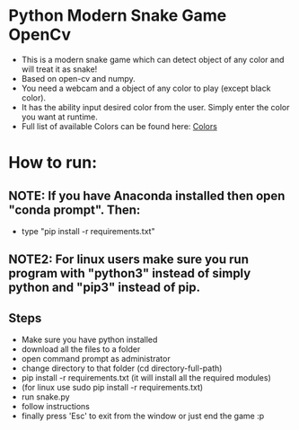 # Python Modern Snake Game OpenCv

- This is a modern snake game which can detect object of any color and will treat it as snake!
- Based on open-cv and numpy.
- You need a webcam and a object of any color to play (except black color).
- It has the ability input desired color from the user. Simply enter the color you want at runtime.
- Full list of available Colors can be found here: [Colors](https://www.quackit.com/css/css_color_codes.cfm)

# How to run:

## NOTE: If you have Anaconda installed then open "conda prompt". Then:

- type "pip install -r requirements.txt"

## NOTE2: For linux users make sure you run program with "python3" instead of simply python and "pip3" instead of pip.


## Steps
- Make sure you have python installed
- download all the files to a folder
- open command prompt as administrator
- change directory to that folder (cd directory-full-path)
- pip install -r requirements.txt (it will install all the required modules)
- (for linux use sudo pip install -r requirements.txt)
- run snake.py
- follow instructions
- finally press 'Esc' to exit from the window or just end the game :p


